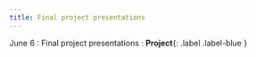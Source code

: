 ```yaml
---
title: Final project presentations
---
```



June 6
: Final project presentations
  : **Project**{: .label .label-blue }
